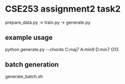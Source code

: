 # CSE253 assignment2 task2
prepare_data.py -> train.py -> generate.py

## example usage

python generate.py --chords C:maj7 A:min9 D:min7 G13

## batch generation

generate_batch.sh